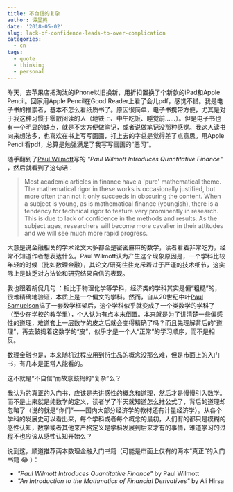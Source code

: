 ```yaml
---
title: 不自信的复杂
author: 谭显英
date: '2018-05-02'
slug: lack-of-confidence-leads-to-over-complication
categories:
  - cn
tags:
  - quote
  - thinking
  - personal
---
```


昨天，去苹果店把淘汰的iPhone以旧换新，用折扣置换了个新款的iPad和Apple Pencil。回家用Apple Pencil在Good Reader上看了会儿pdf，感觉不错。我是电子书的推崇者，基本不怎么看纸质书了。原因很简单，电子书携带方便，尤其是对于我这种习惯于零散阅读的人（地铁上、中午吃饭、睡觉前……）。但是电子书也有一个明显的缺点，就是不太方便做笔记，或者说做笔记没那种感觉。我这人读书向来想法多，也喜欢在书上写写画画，打上去的字总是觉得差了点意思。用Apple Pencil看pdf，总算是勉强满足了我写写画画的“恶习”。

随手翻到了[Paul Wilmott](https://wilmott.com/)写的 _"Paul Wilmott Introduces Quantitative Finance"_ ，然后就看到了这句话：

> Most academic articles in finance have a 'pure' mathematical theme. The mathematical rigor in these works is occasionally justified, but more often than not it only succeeds in obscuring the content. When a subject is young, as is mathematical finance (youngish), there is a tendency for technical rigor to feature very prominently in research. This is due to lack of confidence in the methods and results. As the subject ages, researchers will become more cavalier in their attitudes and we will see much more rapid progress. 


大意是说金融相关的学术论文大多都全是密密麻麻的数学，读者看着非常吃力，经常不知道作者想表达什么。Paul Wilmott认为产生这个现象原因是，一个学科比较年轻的时候（比如数理金融），其论文/研究往往充斥着过于严谨的技术细节，这实际上是缺乏对方法论和研究结果自信的表现。

我也跟着胡侃几句 ：相比于物理化学等学科，经济类的学科其实是偏“粗糙”的，很难精确地验证，本质上是一个偏文的学科。然而，自从20世纪中叶[Paul Samuelson](https://en.wikipedia.org/wiki/Paul_Samuelson)搞了一套数学框架后，这个学科似乎就变成了一个类数学的学科了（至少在学校的教学里），个人认为有点本末倒置。本来就是为了讲清楚一些偏感性的道理，难道套上一层数学的皮之后就会变得精确了吗？而且先理解背后的“道理”，再去鼓捣着这数学的“皮”，似乎才是一个人“正常”的学习顺序，而不是相反。

数理金融也是，本来随机过程应用到衍生品的概念没那么难，但是市面上的入门书，有几本是正常人能看的。

这不就是“不自信”而故意鼓捣的“复杂”么？

我认为的真正的入门书，应该是先讲感性的概念和道理，然后才是慢慢引入数学。而不是上来就是纯数学的定义，读者学了半天就知道怎么推公式了，背后的道理却忽略了（说的就是“你们”——国内大部分经济学的教材还有计量经济学）。从各个学科的发展史可以看出来，每个学科或者每个概念的最初，人们有的都只是模糊的感性认知，数学或者其他来严格定义是学科发展到后来才有的事情，难道学习的过程不也应该从感性认知开始么？

说到这，顺道推荐两本数理金融入门书籍（可能是市面上仅有的两本“真正”的入门书籍 :joy: ）：

- _"Paul Wilmott Introduces Quantitative Finance"_ by Paul Wilmott
- _"An Introduction to the Mathmatics of Financial Derivatives"_ by Ali Hirsa 
